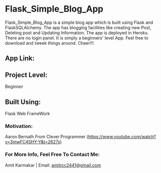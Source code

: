 # Flask_Simple_Blog_App
 
Flask_Simple_Blog_App is a simple blog app which is built using Flask and FlaskSQLAlchemy. The app has blogging facilities like creating new Post, Deleting post and Updating Information. The app is deployed in Heroku. There are no login panel. It is simply a beginners' level App. Feel free to download and tweek things around. 
Cheer!!!

## App Link: 


## Project Level:
Beginner

## Built Using:
Flask Web FrameWork

### Motivation: 
Aaron Bernath From Clever Programmer
(https://www.youtube.com/watch?v=3mwFC4SHY-Y&t=2627s)

### For More Info, Feel Free To Contact Me:
Amit Karmakar | Email: amitrcc2441@gmail.com
